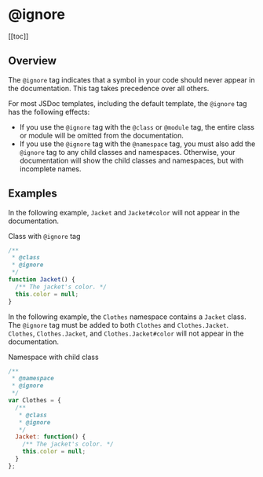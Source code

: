 # @ignore

[[toc]]

## Overview

The `@ignore` tag indicates that a symbol in your code should never appear in the documentation. This tag takes precedence over all others.

For most JSDoc templates, including the default template, the `@ignore` tag has the following effects:

- If you use the `@ignore` tag with the `@class` or `@module` tag, the entire class or module will be omitted from the documentation.
- If you use the `@ignore` tag with the `@namespace` tag, you must also add the `@ignore` tag to any child classes and namespaces. Otherwise, your documentation will show the child classes and namespaces, but with incomplete names.

## Examples

In the following example, `Jacket` and `Jacket#color` will not appear in the documentation.

Class with `@ignore` tag

```js
/**
 * @class
 * @ignore
 */
function Jacket() {
  /** The jacket's color. */
  this.color = null;
}
```

In the following example, the `Clothes` namespace contains a `Jacket` class. The `@ignore` tag must be added to both `Clothes` and `Clothes.Jacket`. `Clothes`, `Clothes.Jacket`, and `Clothes.Jacket#color` will not appear in the documentation.

Namespace with child class

```js
/**
 * @namespace
 * @ignore
 */
var Clothes = {
  /**
   * @class
   * @ignore
   */
  Jacket: function() {
    /** The jacket's color. */
    this.color = null;
  }
};
```

